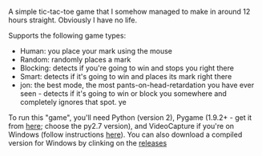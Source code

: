 A simple tic-tac-toe game that I somehow managed to make in around 12 hours straight. Obviously I have no life.

Supports the following game types:
 * Human: you place your mark using the mouse
 * Random: randomly places a mark
 * Blocking: detects if you're going to win and stops you right there
 * Smart: detects if it's going to win and places its mark right there
 * jon: the best mode, the most pants-on-head-retardation you have ever seen - detects if it's going to win or block you somewhere and completely ignores that spot. ye

To run this "game", you'll need Python (version 2), Pygame (1.9.2+ - get it from [here](https://bitbucket.org/pygame/pygame/downloads); choose the py2.7 version), and VideoCapture if you're on Windows (follow instructions [here](http://stackoverflow.com/a/17208890)). You can also download a compiled version for Windows by clinking on the [releases](https://github.com/wooky/xtremettt/releases)

